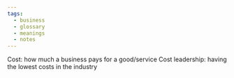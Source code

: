 ```yaml
---
tags:
  - business
  - glossary
  - meanings
  - notes
---
```

Cost: how much a business pays for a good/service
Cost leadership: having the lowest costs in the industry